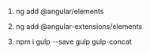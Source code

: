 1. ng add @angular/elements

2. ng add @angular-extensions/elements

3. npm i gulp --save gulp gulp-concat